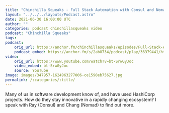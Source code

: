 ```yaml
---
title: "Chinchilla Squeaks - Full Stack Automation with Consul and Nomad of HashiCorp"
layout: "../../../layouts/Podcast.astro"
date: 2021-06-30 16:00:00 UTC
author: ""
categories: podcast chinchillasqueaks video
podcast: "Chinchilla Squeaks"
tags: 
podcast:
    orig_url: https://anchor.fm/chinchillasqueaks/episodes/Full-Stack-Automation-with-Consul-and-Nomad-of-HashiCorp-e13knbh
    podcast_embed: https://anchor.fm/s/2ab8734/podcast/play/36379441/https%3A%2F%2Fd3ctxlq1ktw2nl.cloudfront.net%2Fstaging%2F2021-5-29%2F0f8ba907-4f03-1204-d997-109bc194a7a8.mp3
video:
    orig_url: https://www.youtube.com/watch?v=bt-SrwGyJoc
    video_embed: bt-SrwGyJoc
    source: YouTube
image: images/347957-1624963277006-ce1590eb75627.jpg
permalink: /:categories/:title/
---
```

Many of us in software development know of, and have used HashiCorp projects. How do they stay innovative in a rapidly changing ecosystem? I speak with Ray (Consul) and Chang (Nomad) to find out more.